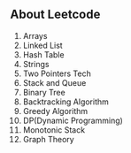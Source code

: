 ## About Leetcode

1. Arrays
2. Linked List
3. Hash Table
4. Strings
5. Two Pointers Tech
6. Stack and Queue
7. Binary Tree
8. Backtracking Algorithm
9. Greedy Algorithm
10. DP(Dynamic Programming)
11. Monotonic Stack
12. Graph Theory
